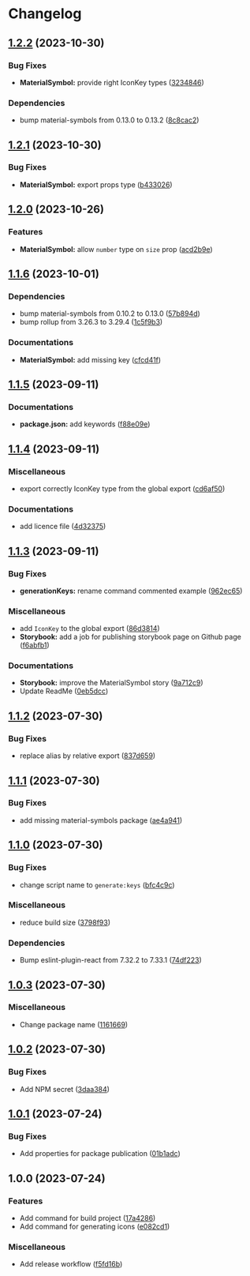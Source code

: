 # Changelog

## [1.2.2](https://github.com/yteruel31/react-material-symbol-icons/compare/v1.2.1...v1.2.2) (2023-10-30)


### Bug Fixes

* **MaterialSymbol:** provide right IconKey types ([3234846](https://github.com/yteruel31/react-material-symbol-icons/commit/32348466ee80340b415d4ffb929612803f7e0a75))


### Dependencies

* bump material-symbols from 0.13.0 to 0.13.2 ([8c8cac2](https://github.com/yteruel31/react-material-symbol-icons/commit/8c8cac21e7bbca508ad389c17cbc691ca2cbd5a0))

## [1.2.1](https://github.com/yteruel31/react-material-symbol-icons/compare/v1.2.0...v1.2.1) (2023-10-30)


### Bug Fixes

* **MaterialSymbol:** export props type ([b433026](https://github.com/yteruel31/react-material-symbol-icons/commit/b43302626307e3c7e8a80b220a45870af84b8905))

## [1.2.0](https://github.com/yteruel31/react-material-symbol-icons/compare/v1.1.6...v1.2.0) (2023-10-26)


### Features

* **MaterialSymbol:** allow `number` type on `size` prop ([acd2b9e](https://github.com/yteruel31/react-material-symbol-icons/commit/acd2b9e1b9d73d7d99712f63f1a6ba0241d6e9ba))

## [1.1.6](https://github.com/yteruel31/react-material-symbol-icons/compare/v1.1.5...v1.1.6) (2023-10-01)


### Dependencies

* bump material-symbols from 0.10.2 to 0.13.0 ([57b894d](https://github.com/yteruel31/react-material-symbol-icons/commit/57b894d50a961337a10555662b45a5cbf9eab73c))
* bump rollup from 3.26.3 to 3.29.4 ([1c5f9b3](https://github.com/yteruel31/react-material-symbol-icons/commit/1c5f9b30281f7042b66a93d3bf268df2b6bde4f1))


### Documentations

* **MaterialSymbol:** add missing key ([cfcd41f](https://github.com/yteruel31/react-material-symbol-icons/commit/cfcd41f9c77e8d8b5fea5a4945ffe28fcaea3d5d))

## [1.1.5](https://github.com/yteruel31/react-material-symbol-icons/compare/v1.1.4...v1.1.5) (2023-09-11)


### Documentations

* **package.json:** add keywords ([f88e09e](https://github.com/yteruel31/react-material-symbol-icons/commit/f88e09eec8b0bed29a9011c475f1996bafd44ab5))

## [1.1.4](https://github.com/yteruel31/react-material-symbol-icons/compare/v1.1.3...v1.1.4) (2023-09-11)


### Miscellaneous

* export correctly IconKey type from the global export ([cd6af50](https://github.com/yteruel31/react-material-symbol-icons/commit/cd6af507ecc613f4be8cd552e499456f69c5a770))


### Documentations

* add licence file ([4d32375](https://github.com/yteruel31/react-material-symbol-icons/commit/4d323751cd54b014361a5b9196a5f1c55f4a9d8e))

## [1.1.3](https://github.com/yteruel31/react-material-symbol-icons/compare/v1.1.2...v1.1.3) (2023-09-11)


### Bug Fixes

* **generationKeys:** rename command commented example ([962ec65](https://github.com/yteruel31/react-material-symbol-icons/commit/962ec6580fcc774a7cdc9d57d945f8ee59bf4cb8))


### Miscellaneous

* add `IconKey` to the global export ([86d3814](https://github.com/yteruel31/react-material-symbol-icons/commit/86d3814eb978ad88655629bd4cb04017dfa267c3))
* **Storybook:** add a job for publishing storybook page on Github page ([f6abfb1](https://github.com/yteruel31/react-material-symbol-icons/commit/f6abfb19b4927192e2ab8c7f9b35c8b2973b120d))


### Documentations

* **Storybook:** improve the MaterialSymbol story ([9a712c9](https://github.com/yteruel31/react-material-symbol-icons/commit/9a712c9a9716c556eb89aaa018cb38b4d2d29222))
* Update ReadMe ([0eb5dcc](https://github.com/yteruel31/react-material-symbol-icons/commit/0eb5dcc98407eef07bd8c5b7140d2cbabf1d0d06))

## [1.1.2](https://github.com/yteruel31/react-material-symbols/compare/v1.1.1...v1.1.2) (2023-07-30)


### Bug Fixes

* replace alias by relative export ([837d659](https://github.com/yteruel31/react-material-symbols/commit/837d659910162519e5b946d9b262cb8c78f352d2))

## [1.1.1](https://github.com/yteruel31/react-material-symbols/compare/v1.1.0...v1.1.1) (2023-07-30)


### Bug Fixes

* add missing material-symbols package ([ae4a941](https://github.com/yteruel31/react-material-symbols/commit/ae4a941b8ae3b095163f742558bc77de516b56fb))

## [1.1.0](https://github.com/yteruel31/react-material-symbols/compare/v1.0.3...v1.1.0) (2023-07-30)


### Bug Fixes

* change script name to `generate:keys` ([bfc4c9c](https://github.com/yteruel31/react-material-symbols/commit/bfc4c9c49072b9ea99e0e596a7e3cd727cd130dd))


### Miscellaneous

* reduce build size ([3798f93](https://github.com/yteruel31/react-material-symbols/commit/3798f93b10528dca435f427c60a3e8d03e012e74))


### Dependencies

* Bump eslint-plugin-react from 7.32.2 to 7.33.1 ([74df223](https://github.com/yteruel31/react-material-symbols/commit/74df223e5f368aef2c7753e6626c40091ab02159))

## [1.0.3](https://github.com/yteruel31/react-material-symbols/compare/v1.0.2...v1.0.3) (2023-07-30)


### Miscellaneous

* Change package name ([1161669](https://github.com/yteruel31/react-material-symbols/commit/116166916dae479cc4ef5b26b15ff274ea5cd7ed))

## [1.0.2](https://github.com/yteruel31/react-material-symbols/compare/v1.0.1...v1.0.2) (2023-07-30)


### Bug Fixes

* Add NPM secret ([3daa384](https://github.com/yteruel31/react-material-symbols/commit/3daa384ee5c1793602f9ed549d9eedd0b660ea0c))

## [1.0.1](https://github.com/yteruel31/react-material-symbols/compare/v1.0.0...v1.0.1) (2023-07-24)


### Bug Fixes

* Add properties for package publication ([01b1adc](https://github.com/yteruel31/react-material-symbols/commit/01b1adc7f6ac20fbeed216b06ce674c10ed0bfd4))

## 1.0.0 (2023-07-24)


### Features

* Add command for build project ([17a4286](https://github.com/yteruel31/react-material-symbols/commit/17a4286df44db245873161ff83fa83c2c7522702))
* Add command for generating icons ([e082cd1](https://github.com/yteruel31/react-material-symbols/commit/e082cd110db1840ce5083b4cd3bb1745b0fa05b5))


### Miscellaneous

* Add release workflow ([f5fd16b](https://github.com/yteruel31/react-material-symbols/commit/f5fd16bb822d7b8d0529d9cedc77cb74d708ba97))
